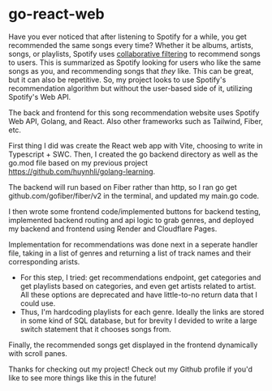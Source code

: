 # go-react-web

Have you ever noticed that after listening to Spotify for a while, you get recommended the same songs every time? Whether it be albums, artists, songs, or playlists, Spotify uses [collaborative filtering](https://www.techaheadcorp.com/blog/spotify-recommendation-system/#:~:text=Instead%20of%20just%20individual%20user,deeper%20understanding%20of%20user%20preferences.) to recommend songs to users. This is summarized as Spotify looking for users who like the same songs as you, 
and recommending songs that *they* like. This can be great, but it can also be repetitive. So, my project looks to use Spotify's recommendation 
algorithm but without the user-based side of it, utilizing Spotify's Web API.

The back and frontend for this song recommendation website uses Spotify Web API, Golang, and React. Also other frameworks such as Tailwind, Fiber, etc.

First thing I did was create the React web app with Vite, choosing to write in Typescript + SWC.
Then, I created the go backend directory as well as the go.mod file based on my previous project https://github.com/huynhli/golang-learning.

The backend will run based on Fiber rather than http, so I ran go get github.com/gofiber/fiber/v2 in the terminal, and updated my main.go code.

I then wrote some frontend code/implemented buttons for backend testing, implemented backend routing and api logic to grab genres, and deployed my backend and frontend using Render and Cloudflare Pages.

Implementation for recommendations was done next in a seperate handler file, taking in a list of genres and returning a list of track names and 
their corresponding arists.
- For this step, I tried: get recommendations endpoint, get categories and get playlists based on categories, and even get artists related to artist. All these options are deprecated and have little-to-no return data that I could use.
- Thus, I'm hardcoding playlists for each genre. Ideally the links are stored in some kind of SQL database, but for brevity I devided to write a large switch statement that it chooses songs from. 

Finally, the recommended songs get displayed in the frontend dynamically with scroll panes.

Thanks for checking out my project! Check out my Github profile if you'd like to see more things like this in the future!